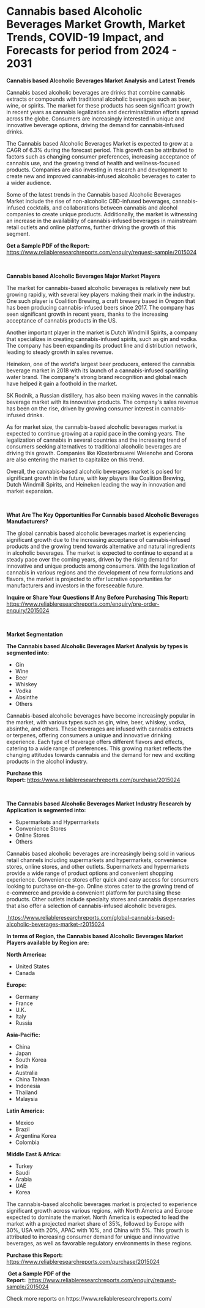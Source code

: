 <p><h1>Cannabis based Alcoholic Beverages Market Growth, Market Trends, COVID-19 Impact, and Forecasts for period from 2024 - 2031</h1></p><p><strong>Cannabis based Alcoholic Beverages Market Analysis and Latest Trends</strong></p>
<p><p>Cannabis based alcoholic beverages are drinks that combine cannabis extracts or compounds with traditional alcoholic beverages such as beer, wine, or spirits. The market for these products has seen significant growth in recent years as cannabis legalization and decriminalization efforts spread across the globe. Consumers are increasingly interested in unique and innovative beverage options, driving the demand for cannabis-infused drinks.</p><p>The Cannabis based Alcoholic Beverages Market is expected to grow at a CAGR of 6.3% during the forecast period. This growth can be attributed to factors such as changing consumer preferences, increasing acceptance of cannabis use, and the growing trend of health and wellness-focused products. Companies are also investing in research and development to create new and improved cannabis-infused alcoholic beverages to cater to a wider audience.</p><p>Some of the latest trends in the Cannabis based Alcoholic Beverages Market include the rise of non-alcoholic CBD-infused beverages, cannabis-infused cocktails, and collaborations between cannabis and alcohol companies to create unique products. Additionally, the market is witnessing an increase in the availability of cannabis-infused beverages in mainstream retail outlets and online platforms, further driving the growth of this segment.</p></p>
<p><strong>Get a Sample PDF of the Report:&nbsp;</strong> <a href="https://www.reliableresearchreports.com/enquiry/request-sample/2015024">https://www.reliableresearchreports.com/enquiry/request-sample/2015024</a></p>
<p>&nbsp;</p>
<p><strong>Cannabis based Alcoholic Beverages Major Market Players</strong></p>
<p><p>The market for cannabis-based alcoholic beverages is relatively new but growing rapidly, with several key players making their mark in the industry. One such player is Coalition Brewing, a craft brewery based in Oregon that has been producing cannabis-infused beers since 2017. The company has seen significant growth in recent years, thanks to the increasing acceptance of cannabis products in the US.</p><p>Another important player in the market is Dutch Windmill Spirits, a company that specializes in creating cannabis-infused spirits, such as gin and vodka. The company has been expanding its product line and distribution network, leading to steady growth in sales revenue.</p><p>Heineken, one of the world's largest beer producers, entered the cannabis beverage market in 2018 with its launch of a cannabis-infused sparkling water brand. The company's strong brand recognition and global reach have helped it gain a foothold in the market.</p><p>SK Rodnik, a Russian distillery, has also been making waves in the cannabis beverage market with its innovative products. The company's sales revenue has been on the rise, driven by growing consumer interest in cannabis-infused drinks.</p><p>As for market size, the cannabis-based alcoholic beverages market is expected to continue growing at a rapid pace in the coming years. The legalization of cannabis in several countries and the increasing trend of consumers seeking alternatives to traditional alcoholic beverages are driving this growth. Companies like Klosterbrauerei Weienohe and Corona are also entering the market to capitalize on this trend.</p><p>Overall, the cannabis-based alcoholic beverages market is poised for significant growth in the future, with key players like Coalition Brewing, Dutch Windmill Spirits, and Heineken leading the way in innovation and market expansion.</p></p>
<p>&nbsp;</p>
<p><strong>What Are The Key Opportunities For Cannabis based Alcoholic Beverages Manufacturers?</strong></p>
<p><p>The global cannabis based alcoholic beverages market is experiencing significant growth due to the increasing acceptance of cannabis-infused products and the growing trend towards alternative and natural ingredients in alcoholic beverages. The market is expected to continue to expand at a steady pace over the coming years, driven by the rising demand for innovative and unique products among consumers. With the legalization of cannabis in various regions and the development of new formulations and flavors, the market is projected to offer lucrative opportunities for manufacturers and investors in the foreseeable future.</p></p>
<p><strong>Inquire or Share Your Questions If Any Before Purchasing This Report:</strong> <a href="https://www.reliableresearchreports.com/enquiry/pre-order-enquiry/2015024">https://www.reliableresearchreports.com/enquiry/pre-order-enquiry/2015024</a></p>
<p>&nbsp;</p>
<p><strong>Market Segmentation</strong></p>
<p><strong>The Cannabis based Alcoholic Beverages Market Analysis by types is segmented into:</strong></p>
<p><ul><li>Gin</li><li>Wine</li><li>Beer</li><li>Whiskey</li><li>Vodka</li><li>Absinthe</li><li>Others</li></ul></p>
<p><p>Cannabis-based alcoholic beverages have become increasingly popular in the market, with various types such as gin, wine, beer, whiskey, vodka, absinthe, and others. These beverages are infused with cannabis extracts or terpenes, offering consumers a unique and innovative drinking experience. Each type of beverage offers different flavors and effects, catering to a wide range of preferences. This growing market reflects the changing attitudes towards cannabis and the demand for new and exciting products in the alcohol industry.</p></p>
<p><strong>Purchase this Report:&nbsp;</strong><a href="https://www.reliableresearchreports.com/purchase/2015024">https://www.reliableresearchreports.com/purchase/2015024</a></p>
<p>&nbsp;</p>
<p><strong>The Cannabis based Alcoholic Beverages Market Industry Research by Application is segmented into:</strong></p>
<p><ul><li>Supermarkets and Hypermarkets</li><li>Convenience Stores</li><li>Online Stores</li><li>Others</li></ul></p>
<p><p>Cannabis based alcoholic beverages are increasingly being sold in various retail channels including supermarkets and hypermarkets, convenience stores, online stores, and other outlets. Supermarkets and hypermarkets provide a wide range of product options and convenient shopping experience. Convenience stores offer quick and easy access for consumers looking to purchase on-the-go. Online stores cater to the growing trend of e-commerce and provide a convenient platform for purchasing these products. Other outlets include specialty stores and cannabis dispensaries that also offer a selection of cannabis-infused alcoholic beverages.</p></p>
<p><a href="https://www.reliableresearchreports.com/global-cannabis-based-alcoholic-beverages-market-r2015024">&nbsp;https://www.reliableresearchreports.com/global-cannabis-based-alcoholic-beverages-market-r2015024</a></p>
<p><strong>In terms of Region, the Cannabis based Alcoholic Beverages Market Players available by Region are:</strong></p>
<p>
    <p> <strong> North America: </strong>
        <ul>
            <li>United States</li>
            <li>Canada</li>
        </ul>
        </p> 
    <p> <strong> Europe: </strong>
        <ul>
            <li>Germany</li>
            <li>France</li>
            <li>U.K.</li>
            <li>Italy</li>
            <li>Russia</li>
        </ul>
        </p> 
    <p> <strong> Asia-Pacific: </strong>
        <ul>
            <li>China</li>
            <li>Japan</li>
            <li>South Korea</li>
            <li>India</li>
            <li>Australia</li>
            <li>China Taiwan</li>
            <li>Indonesia</li>
            <li>Thailand</li>
            <li>Malaysia</li>
        </ul>
        </p> 
    <p> <strong> Latin America: </strong>
        <ul>
            <li>Mexico</li>
            <li>Brazil</li>
            <li>Argentina Korea</li>
            <li>Colombia</li>
        </ul>
        </p> 
    <p> <strong> Middle East & Africa: </strong>
        <ul>
            <li>Turkey</li>
            <li>Saudi</li>
            <li>Arabia</li>
            <li>UAE</li>
            <li>Korea</li>
        </ul>
    </p>
    </p>
<p><p>The cannabis-based alcoholic beverages market is projected to experience significant growth across various regions, with North America and Europe expected to dominate the market. North America is expected to lead the market with a projected market share of 35%, followed by Europe with 30%, USA with 20%, APAC with 10%, and China with 5%. This growth is attributed to increasing consumer demand for unique and innovative beverages, as well as favorable regulatory environments in these regions.</p></p>
<p><strong>Purchase this Report: </strong><a href="https://www.reliableresearchreports.com/purchase/2015024">https://www.reliableresearchreports.com/purchase/2015024</a></p>
<p>&nbsp;<strong>Get a Sample PDF of the Report:&nbsp;&nbsp;</strong><a href="https://www.reliableresearchreports.com/enquiry/request-sample/2015024">https://www.reliableresearchreports.com/enquiry/request-sample/2015024</a></p>
<p><strong></strong></p>
<p>Check more reports on https://www.reliableresearchreports.com/</p>